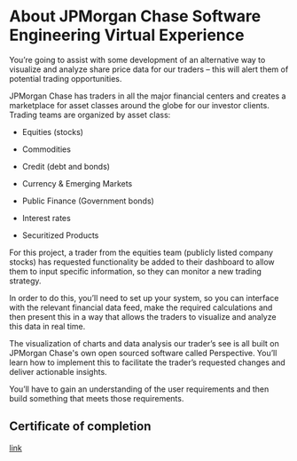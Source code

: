 # About JPMorgan Chase Software Engineering Virtual Experience

You’re going to assist with some development of an alternative way to visualize and analyze share price data for our traders – this will alert them of potential trading opportunities.

JPMorgan Chase has traders in all the major financial centers and creates a marketplace for asset classes around the globe for our investor clients. Trading teams are organized by asset class:

* Equities (stocks)

* Commodities

* Credit (debt and bonds)

* Currency & Emerging Markets

* Public Finance (Government bonds)

* Interest rates

* Securitized Products

For this project, a trader from the equities team (publicly listed company stocks) has requested functionality be added to their dashboard to allow them to input specific information, so they can monitor a new trading strategy.

In order to do this, you’ll need to set up your system, so you can interface with the relevant financial data feed, make the required calculations and then present this in a way that allows the traders to visualize and analyze this data in real time.

The visualization of charts and data analysis our trader’s see is all built on JPMorgan Chase's own open sourced software called Perspective. You’ll learn how to implement this to facilitate the trader’s requested changes and deliver actionable insights.

You’ll have to gain an understanding of the user requirements and then build something that meets those requirements.

## Certificate of completion

[link](https://drive.google.com/file/d/1NqOImfLV42EH3bvIPNaHrKkT-aoh9F2Y/view?usp=sharing)